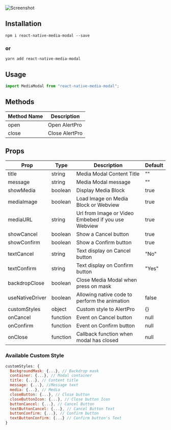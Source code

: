 ![Screenshot](https://github.com/zapcriativo/react-native-media-modal/blob/main/screenshots/rn_media_modal.png?raw=true)

## Installation

```
npm i react-native-media-modal --save
```

### or

```
yarn add react-native-media-modal
```

## Usage

```jsx
import MediaModal from "react-native-media-modal";
```

## Methods

| Method Name | Description    |
| ----------- | -------------- |
| open        | Open AlertPro  |
| close       | Close AlertPro |

## Props

| Prop             | Type     | Description                                              | Default                    |
| ---------------- | -------- | -------------------------------------------------------- | -------------------------- |
| title            | string   | Media Modal Content Title                                | ""                         |
| message          | string   | Media Modal message                                      | ""                         |
| showMedia        | boolean  | Display Media Block                                      | true                       |
| mediaImage       | boolean  | Load Image on Media Block or Webview                     | true                       |
| mediaURL         | string   | Url from Image or Video Embebed if you use Webview       | true                       |
| showCancel       | boolean  | Show a Cancel button                                     | true                       |
| showConfirm      | boolean  | Show a Confirm button                                    | true                       |
| textCancel       | string   | Text display on Cancel button                            | "No"                       |
| textConfirm      | string   | Text display on Confirm button                           | "Yes"                      |
| backdropClose    | boolean  | Close Media Modal when press on mask                     |
| useNativeDriver  | boolean  | Allowing native code to perform the animation            | false                      |
| customStyles     | object   | Custom style to AlertPro                                 | {}                         |
| onCancel         | function | Event on Cancel button                                   | null                       |
| onConfirm        | function | Event on Confirm button                                  | null                       |
| onClose          | function | Callback function when modal has closed                  | null                       |

### Available Custom Style

```jsx
customStyles: {
  BackgroundMask: {...}, // Backdrop mask 
  container: {...}, // Modal container 
  title: {...}, // Content title
  message: {...}, //Message text
  media: {...}, // Media 
  closeButton: {...}, // Close button
  closeButtonIcon: {...}, // Close button Icon
  buttonCancel: {...}, // Cancel Button
  textButtonCancel: {...}, // Cancel Button Text
  buttonConfirm: {...}, // Confirm button
  textButtonConfirm: {...} // Confirm button's Text
}
```